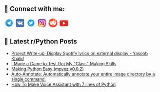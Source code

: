 ## 🔎 Connect with me:
[<img src="https://github.com/bullbesh/bullbesh/blob/main/images/Telegram.png" width="32" height="32" />](https://t.me/bullbesh)
[<img src="https://github.com/bullbesh/bullbesh/blob/main/images/VK.png" width="32" height="32" />](https://vk.com/bullbesh)
[<img src="https://github.com/bullbesh/bullbesh/blob/main/images/Twitter.png" width="32" height="32" />](https://twitter.com/bullbesh1)
[<img src="https://github.com/bullbesh/bullbesh/blob/main/images/Instagram.png" width="32" height="32" />](https://www.instagram.com/bullbesh)
[<img src="https://github.com/bullbesh/bullbesh/blob/main/images/Reddit.png" width="32" height="32" />](https://www.reddit.com/user/bullbesh)
[<img src="https://github.com/bullbesh/bullbesh/blob/main/images/YouTube.png" width="32" height="32" />](https://www.youtube.com/channel/UCtfjRs6uzgq5mfm8S06WTcg)

## 📕 Latest r/Python Posts
<!-- BLOG-POST-LIST:START -->
- [Project Write-up: Display Spotify lyrics on external display - Yasoob Khalid](https://www.reddit.com/r/Python/comments/wl8zn8/project_writeup_display_spotify_lyrics_on/)
- [I Made a Game to Test Out My &quot;Class&quot; Making Skills](https://www.reddit.com/r/Python/comments/wl8g13/i_made_a_game_to_test_out_my_class_making_skills/)
- [Making Python Easy &lpar;mpyez v0.0.2&rpar;](https://www.reddit.com/r/Python/comments/wl72fb/making_python_easy_mpyez_v002/)
- [Auto-Annotate: Automatically annotate your entire image directory by a single command.](https://www.reddit.com/r/Python/comments/wl67ux/autoannotate_automatically_annotate_your_entire/)
- [How To Make Voice Assistant with 7 lines of Python](https://www.reddit.com/r/Python/comments/wl5hao/how_to_make_voice_assistant_with_7_lines_of_python/)
<!-- BLOG-POST-LIST:END -->
